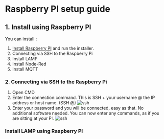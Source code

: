 # Raspberry PI setup guide

## 1. Install using Raspberry PI
You can install :
1. [Install Raspberry PI](https://github.com/achmaddwiprasetyo/raspi-install)  and run the installer.
2. Connecting via SSH to the Raspberry Pi
3. Install LAMP
4. Install Node-Red
5. Install MQTT

### 2. Connecting via SSH to the Raspberry Pi
1. Open CMD
2. Enter the connection command. This is SSH + your username @ the IP address or host name. (SSH <username>@<IP or Host Name>)
   ![ssh](https://jarrodstech.net/wp-content/uploads/2020/04/login.png)
3. Enter your password and you will be connected, easy as that. No additional software needed. You can now enter any commands, as if you are sitting at your PI.
   ![ssh](https://jarrodstech.net/wp-content/uploads/2020/04/loggedin.png)
   
### Install LAMP using Raspberry PI

